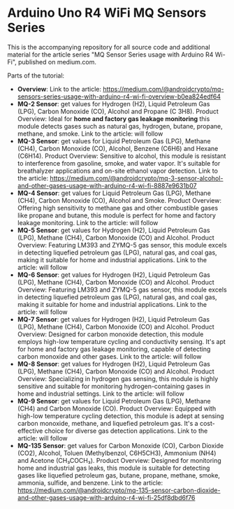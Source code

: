 # Arduino Uno R4 WiFi MQ Sensors Series

This is the accompanying repository for all source code and additional material for the article series "MQ Sensor Series usage with Arduino R4 Wi-Fi", published on medium.com.

Parts of the tutorial:
- **Overview**: Link to the article: https://medium.com/@androidcrypto/mq-sensors-series-usage-with-arduino-r4-wi-fi-overview-b0ea824edf64
- **MQ-2 Sensor**: get values for Hydrogen (H2), Liquid Petroleum Gas (LPG), Carbon Monoxide (CO), Alcohol and Propane (C 3H8). Product Overview: Ideal for **home and factory gas leakage monitoring** this module detects gases such as natural gas, hydrogen, butane, propane, methane, and smoke. Link to the article: will follow
- **MQ-3 Sensor**: get values for Liquid Petroleum Gas (LPG), Methane (CH4), Carbon Monoxide (CO), Alcohol, Benzene (C6H6) and Hexane (C6H14). Product Overview: Sensitive to alcohol, this module is resistant to interference from gasoline, smoke, and water vapor. It's suitable for breathalyzer applications and on-site ethanol vapor detection. Link to the article: https://medium.com/@androidcrypto/mq-3-sensor-alcohol-and-other-gases-usage-with-arduino-r4-wi-fi-8887e9631b07
- **MQ-4 Sensor**: get values for Liquid Petroleum Gas (LPG), Methane (CH4), Carbon Monoxide (CO), Alcohol and Smoke. Product Overview: Offering high sensitivity to methane gas and other combustible gases like propane and butane, this module is perfect for home and factory leakage monitoring. Link to the article: will follow
- **MQ-5 Sensor**: get values for Hydrogen (H2), Liquid Petroleum Gas (LPG), Methane (CH4), Carbon Monoxide (CO) and Alcohol. Product Overview: Featuring LM393 and ZYMQ-5 gas sensor, this module excels in detecting liquefied petroleum gas (LPG), natural gas, and coal gas, making it suitable for home and industrial applications. Link to the article: will follow
- **MQ-6 Sensor**: get values for Hydrogen (H2), Liquid Petroleum Gas (LPG), Methane (CH4), Carbon Monoxide (CO) and Alcohol. Product Overview: Featuring LM393 and ZYMQ-5 gas sensor, this module excels in detecting liquefied petroleum gas (LPG), natural gas, and coal gas, making it suitable for home and industrial applications. Link to the article: will follow
- **MQ-7 Sensor**: get values for Hydrogen (H2), Liquid Petroleum Gas (LPG), Methane (CH4), Carbon Monoxide (CO) and Alcohol. Product Overview: Designed for carbon monoxide detection, this module employs high-low temperature cycling and conductivity sensing. It's apt for home and factory gas leakage monitoring, capable of detecting carbon monoxide and other gases. Link to the article: will follow
- **MQ-8 Sensor**: get values for Hydrogen (H2), Liquid Petroleum Gas (LPG), Methane (CH4), Carbon Monoxide (CO) and Alcohol. Product Overview: Specializing in hydrogen gas sensing, this module is highly sensitive and suitable for monitoring hydrogen-containing gases in home and industrial settings. Link to the article: will follow
- **MQ-9 Sensor**: get values for Liquid Petroleum Gas (LPG), Methane (CH4) and Carbon Monoxide (CO). Product Overview: Equipped with high-low temperature cycling detection, this module is adept at sensing carbon monoxide, methane, and liquefied petroleum gas. It's a cost-effective choice for diverse gas detection applications. Link to the article: will follow
- **MQ-135 Sensor**: get values for Carbon Monoxide (CO), Carbon Dioxide (CO2), Alcohol, Toluen (Methylbenzol, C6H5CH3), Ammonium (NH4) and Acetone (CH₃COCH₃). Product Overview: Designed for monitoring home and industrial gas leaks, this module is suitable for detecting gases like liquefied petroleum gas, butane, propane, methane, smoke, ammonia, sulfide, and benzene. Link to the article: https://medium.com/@androidcrypto/mq-135-sensor-carbon-dioxide-and-other-gases-usage-with-arduino-r4-wi-fi-25df8dbd6f76

  
